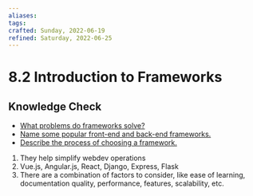```yaml
---
aliases: 
tags: 
crafted: Sunday, 2022-06-19
refined: Saturday, 2022-06-25
---
```


# 8.2 Introduction to Frameworks

## Knowledge Check

- [What problems do frameworks solve?](https://developer.mozilla.org/en-US/docs/Learn/Server-side/First_steps/Web_frameworks#what_can_a_web_framework_do_for_you)
- [Name some popular front-end and back-end frameworks.](https://dev.to/aspittel/what-is-a-web-framework-and-why-should-i-use-one-38c0)
- [Describe the process of choosing a framework.](https://developer.mozilla.org/en-US/docs/Learn/Server-side/First_steps/Web_frameworks#how_to_select_a_web_framework)

1. They help simplify webdev operations
2. Vue.js, Angular.js, React, Django, Express, Flask
3. There are a combination of factors to consider, like ease of learning, documentation quality, performance, features, scalability, etc.
